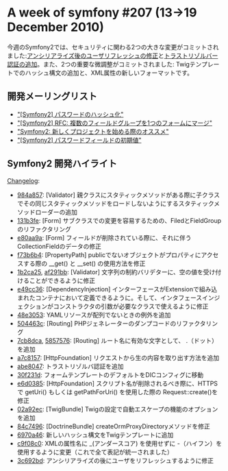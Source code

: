 A week of symfony #207 (13->19 December 2010)
=============================================

今週のSymfony2では、セキュリティに関わる2つの大きな変更がコミットされました:[アンシリアライズ後のユーザリフレッシュの修正](https://github.com/symfony/symfony/commit/3c692bd1608eb2bef30f74343f476a5e045ab38b)と[トラストリゾルバー認証の追加](https://github.com/symfony/symfony/commit/abe804726279148cdebae017550308c7fc21114b)。また、2つの重要な微調整がコミットされました: Twigテンプレートでのハッシュ構文の追加と、XML属性の新しいフォーマットです。


開発メーリングリスト
------------------------

  * ["[Symfony2] パスワードのハッシュ化"](https://groups.google.com/forum/?pli=1#!topic/symfony-devs/6xLFKlasiMw)
  * ["[Symfony2] RFC: 複数のフィールドグループを1つのフォームにマージ"](https://groups.google.com/forum/?pli=1#!topic/symfony-devs/2PRlTxIOKb8)
  * ["Symfony2: 新しくプロジェクトを始める際のオススメ"](https://groups.google.com/forum/?pli=1#!topic/symfony-devs/zFvPZ9C4WPU)
  * ["[Symfony2] パスワードフィールドの初期値"](https://groups.google.com/forum/?pli=1#!topic/symfony-devs/IFhlASNJiJY)

Symfony2 開発ハイライト
-------------------------------

[Changelog](http://github.com/symfony/symfony/commits/master):

  * [984a857](http://github.com/symfony/symfony/commit/984a857a96252ce3c355554e2ab133649f743b70 "984a857a96252ce3c355554e2ab133649f743b70 commit on github"): \[Validator\] 親クラスにスタティックメソッドがある際に子クラスでその同じスタティックメソッドをロードしないようにするスタティックメソッドローダーの追加
  * [131b3fe](http://github.com/symfony/symfony/commit/131b3fe3730ba979eb57d4e3d7d683be472da09c "131b3fe3730ba979eb57d4e3d7d683be472da09c commit on github"): \[Form\] サブクラスでの変更を容易するための、FiledとFieldGroupのリファクタリング
  * [e80aa9a](http://github.com/symfony/symfony/commit/e80aa9a5ab9643ad7dbf85727cf4188e58cda6ed "e80aa9a5ab9643ad7dbf85727cf4188e58cda6ed commit on github"): \[Form\] フィールドが削除されている際に、それに伴うCollectionFieldのデータの修正
  * [f73b6b4](http://github.com/symfony/symfony/commit/f73b6b4e1c5c563d31176c9de1fdeb962a94d0e3 "f73b6b4e1c5c563d31176c9de1fdeb962a94d0e3 commit on github"): \[PropertyPath\] publicでないオブジェクトがプロパティにアクセスする際の __get() と __set() の使用方法を修正
  * [1b2ca25](http://github.com/symfony/symfony/commit/1b2ca259f12cf7de86626c78d2d8b1573e8ddf85 "1b2ca259f12cf7de86626c78d2d8b1573e8ddf85 commit on github"), [af291bb](http://github.com/symfony/symfony/commit/af291bb0f1c9032adaa96790829cbe04077a8234 "af291bb0f1c9032adaa96790829cbe04077a8234 commit on github"): \[Validator\] 文字列の制約バリデターに、空の値を受け付けることができるように修正
  * [e49cc36](http://github.com/symfony/symfony/commit/e49cc363395ef02f7dc68ced1726f69e08429492 "e49cc363395ef02f7dc68ced1726f69e08429492 commit on github"): \[DependencyInjection\] インターフェースがExtensionで組み込まれたコンテナにおいて定義できるように。そして、インタフェースインジェクションがコンストラクタの引数が必要なクラスで使えるように修正
  * [48e3053](http://github.com/symfony/symfony/commit/48e30537c407db8a645a3e18c854a13b9d9b1873 "48e30537c407db8a645a3e18c854a13b9d9b1873 commit on github"): YAMLリソースが配列でないときの例外を追加
  * [504463c](http://github.com/symfony/symfony/commit/504463c30769264e4cefc32f99018d9000e7c51c "504463c30769264e4cefc32f99018d9000e7c51c commit on github"): \[Routing\] PHPジェネレーターのダンプコードのリファクタリング
  * [7cb8dca](http://github.com/symfony/symfony/commit/7cb8dca04dad72679e3615e3b45ab067c34494bf "7cb8dca04dad72679e3615e3b45ab067c34494bf commit on github"), [5857576](http://github.com/symfony/symfony/commit/5857576024739919dd03dd9f204bb3446cacfc01 "5857576024739919dd03dd9f204bb3446cacfc01 commit on github"): \[Routing\] ルート名に有効な文字として、 .（ドット）を追加
  * [a7c8157](http://github.com/symfony/symfony/commit/a7c81577c7f26cbbf34df49d200d496c91f825e2 "a7c81577c7f26cbbf34df49d200d496c91f825e2 commit on github"): \[HttpFoundation\] リクエストから生の内容を取り出す方法を追加
  * [abe8047](http://github.com/symfony/symfony/commit/abe804726279148cdebae017550308c7fc21114b "abe804726279148cdebae017550308c7fc21114b commit on github"): トラストリゾルバ認証を追加
  * [30f231d](http://github.com/symfony/symfony/commit/30f231deaf5208b2f4854b3f550259a15f8fbebd "30f231deaf5208b2f4854b3f550259a15f8fbebd commit on github"): フォームテンプレートのデフォルトをDICコンフィグに移動
  * [e6d0385](http://github.com/symfony/symfony/commit/e6d03857780abf17d02ae2b76e90d76d370ba302 "e6d03857780abf17d02ae2b76e90d76d370ba302 commit on github"): \[HttpFoundation\] スクリプト名が削除されるべき際に、HTTPSで getUri() もしくは getPathForUri() を使用した際の Request::create()を修正
  * [02a92ec](http://github.com/symfony/symfony/commit/02a92ec297cc1bbc19cabc6103f4b708bfe3771c "02a92ec297cc1bbc19cabc6103f4b708bfe3771c commit on github"): \[TwigBundle\] Twigの設定で自動エスケープの機能のオプションを追加
  * [84c7496](http://github.com/symfony/symfony/commit/84c749656543265d966d105cdefa2aea2583f0ae "84c749656543265d966d105cdefa2aea2583f0ae commit on github"): \[DoctrineBundle\] createOrmProxyDirectoryメソッドを修正
  * [6970a46](http://github.com/symfony/symfony/commit/6970a46b84072b835a90612e19fb8109f1f78738 "6970a46b84072b835a90612e19fb8109f1f78738 commit on github"): 新しいハッシュ構文をTwigテンプレートに追加
  * [c9f08c0](http://github.com/symfony/symfony/commit/c9f08c0a68446ef27e5ec089c9ec5b85ba78b35a "c9f08c0a68446ef27e5ec089c9ec5b85ba78b35a commit on github"): XMLの属性名に _(アンダースコア) を使用せずに -（ハイフン）を使用するように変更（これで全て表記が統一されました）
  * [3c692bd](http://github.com/symfony/symfony/commit/3c692bd1608eb2bef30f74343f476a5e045ab38b "3c692bd1608eb2bef30f74343f476a5e045ab38b commit on github"): アンシリアライズの後にユーザをリフレッシュするように修正

